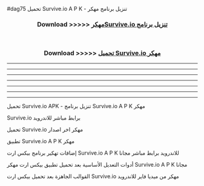 #dag75 تحميل Survive.io  A P K - تنزيل برنامج مهكر



<div align="center">
<h3>Download >>>>> <a href="https://runaway1.web.app/?sq=Survive.io ">مهكرSurvive.io  تنزيل برنامج</a></h3><br>

<h3>Download >>>>> <a href="https://runaway1.web.app/?sq=Survive.io ">تحميل Survive.io  مهكر</a></h3>
</div>


----------------------------------------------------------

----------------------------------------------------------

----------------------------------------------------------

----------------------------------------------------------

----------------------------------------------------------

----------------------------------------------------------

----------------------------------------------------------

تحميل Survive.io  APK - تنزيل برنامج Survive.io  A P K مهكر

Survive.io  برابط مباشر للاندرويد

تحميل Survive.io  مهكر اخر اصدار

تطبيق Survive.io  A P K مهكر

إضافات تهكير برنامج بيكس ارت Survive.io  A P K للاندرويد برابط مباشر مجانا

أدوات التعديل الأساسية بعد تحميل تطبيق بيكس ارت مهكر Survive.io  A P K مجانا

القوالب الجاهزة بعد تحميل بيكس ارت Survive.io  مهكر من ميديا فاير للاندرويد


